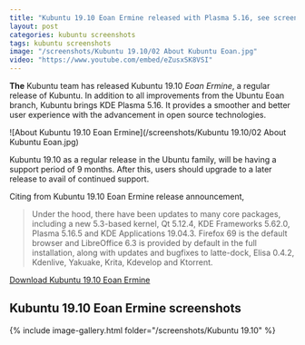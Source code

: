 ```yaml
---
title: "Kubuntu 19.10 Eoan Ermine released with Plasma 5.16, see screenshots"
layout: post
categories: kubuntu screenshots
tags: kubuntu screenshots
image: "/screenshots/Kubuntu 19.10/02 About Kubuntu Eoan.jpg"
video: "https://www.youtube.com/embed/eZusxSK8VSI"
---
```


**The** Kubuntu team has released Kubuntu 19.10 *Eoan Ermine*, a regular release of Kubuntu. In addition to all improvements from the Ubuntu Eoan branch, Kubuntu brings KDE Plasma 5.16. It provides a smoother and better user experience with the advancement in open source technologies.

![About Kubuntu 19.10 Eoan Ermine](/screenshots/Kubuntu 19.10/02 About Kubuntu Eoan.jpg)

Kubuntu 19.10 as a regular release in the Ubuntu family, will be having a support period of 9 months. After this, users should upgrade to a later release to avail of continued support.

Citing from Kubuntu 19.10 Eoan Ermine release announcement,
> Under the hood, there have been updates to many core packages, including a new 5.3-based kernel, Qt 5.12.4, KDE Frameworks 5.62.0, Plasma 5.16.5 and KDE Applications 19.04.3. Firefox 69 is the default browser and LibreOffice 6.3 is provided by default in the full installation, along with updates and bugfixes to latte-dock, Elisa 0.4.2, Kdenlive, Yakuake, Krita, Kdevelop and Ktorrent.

<a class="download" href="http://cdimage.ubuntu.com/kubuntu/releases/19.10/release/" target="_blank">Download Kubuntu 19.10 Eoan Ermine</a>

## Kubuntu 19.10 Eoan Ermine screenshots
{% include image-gallery.html folder="/screenshots/Kubuntu 19.10" %}

 